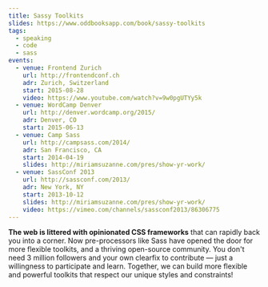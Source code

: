 ```yaml
---
title: Sassy Toolkits
slides: https://www.oddbooksapp.com/book/sassy-toolkits
tags:
  - speaking
  - code
  - sass
events:
  - venue: Frontend Zurich
    url: http://frontendconf.ch
    adr: Zurich, Switzerland
    start: 2015-08-28
    video: https://www.youtube.com/watch?v=9w0pgUTYy5k
  - venue: WordCamp Denver
    url: http://denver.wordcamp.org/2015/
    adr: Denver, CO
    start: 2015-06-13
  - venue: Camp Sass
    url: http://campsass.com/2014/
    adr: San Francisco, CA
    start: 2014-04-19
    slides: http://miriamsuzanne.com/pres/show-yr-work/
  - venue: SassConf 2013
    url: http://sassconf.com/2013/
    adr: New York, NY
    start: 2013-10-12
    slides: http://miriamsuzanne.com/pres/show-yr-work/
    video: https://vimeo.com/channels/sassconf2013/86306775
---
```


**The web is littered with opinionated CSS frameworks**
that can rapidly back you into a corner.
Now pre-processors like Sass
have opened the door for more flexible toolkits,
and a thriving open-source community.
You don't need 3 million followers
and your own clearfix to contribute —
just a willingness to participate and learn.
Together, we can build more flexible and powerful toolkits
that respect our unique styles and constraints!
